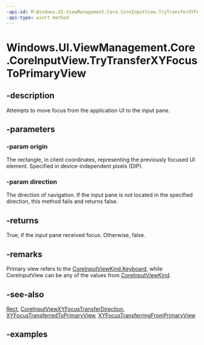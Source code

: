 ```yaml
---
-api-id: M:Windows.UI.ViewManagement.Core.CoreInputView.TryTransferXYFocusToPrimaryView(Windows.Foundation.Rect,Windows.UI.ViewManagement.Core.CoreInputViewXYFocusTransferDirection)
-api-type: winrt method
---
```


<!-- Method syntax.
public bool CoreInputView.TryTransferXYFocusToPrimaryView(Rect origin, CoreInputViewXYFocusTransferDirection direction)
-->

# Windows.UI.ViewManagement.Core.CoreInputView.TryTransferXYFocusToPrimaryView

## -description

Attempts to move focus from the application UI to the input pane.

## -parameters

### -param origin

The rectangle, in client coordinates, representing the previously focused UI element. Specified in device-independent pixels (DIP).

### -param direction

The direction of navigation. If the input pane is not located in the specified direction, this method fails and returns false.

## -returns

True, if the input pane received focus. Otherwise, false.

## -remarks

Primary view refers to the [CoreInputViewKind.Keyboard](coreinputviewkind.md#-field-keyboard1), while CoreInputView can be any of the values from [CoreInputViewKind](coreinputviewkind.md).

## -see-also
[Rect](../windows.foundation/rect.md), [CoreInputViewXYFocusTransferDirection](coreinputviewxyfocustransferdirection.md), [XYFocusTransferredToPrimaryView](coreinputview_xyfocustransferredtoprimaryview.md), [XYFocusTransferringFromPrimaryView](coreinputview_xyfocustransferringfromprimaryview.md)

## -examples
